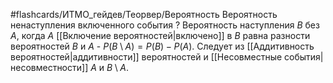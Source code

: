 #flashcards/ИТМО_гейдев/Теорвер/Вероятность
Вероятность ненаступления включенного события
?
Вероятность наступления $B$ без $A$, когда $A$ [[Включение вероятностей|включено]] в $B$ равна разности вероятностей $B$ и $A$ - $P(B \setminus A) = P(B) - P(A)$.
Следует из [[Аддитивность вероятностей|аддитивности]] вероятностей и [[Несовместные события|несовместности]] $A$ и $B \setminus A$.
